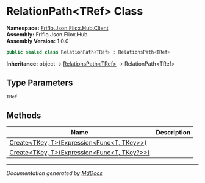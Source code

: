 ﻿<!--  
  <auto-generated>   
    The contents of this file were generated by a tool.  
    Changes to this file may be list if the file is regenerated  
  </auto-generated>   
-->

# RelationPath\<TRef\> Class

**Namespace:** [Friflo.Json.Fliox.Hub.Client](../index.md)  
**Assembly:** Friflo.Json.Fliox.Hub  
**Assembly Version:** 1.0.0

```csharp
public sealed class RelationPath<TRef> : RelationsPath<TRef>
```

**Inheritance:** object → [RelationsPath\<TRef\>](../RelationsPath-1/index.md) → RelationPath\<TRef\>

## Type Parameters

`TRef`

## Methods

| Name                                                                                                    | Description |
| ------------------------------------------------------------------------------------------------------- | ----------- |
| [Create\<TKey, T\>(Expression\<Func\<T, TKey\>\>)](methods/Create.md#createtkey-texpressionfunct-tkey)  |             |
| [Create\<TKey, T\>(Expression\<Func\<T, TKey?\>\>)](methods/Create.md#createtkey-texpressionfunct-tkey) |             |

___

*Documentation generated by [MdDocs](https://github.com/ap0llo/mddocs)*
